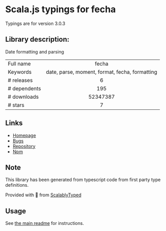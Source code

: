 
# Scala.js typings for fecha

Typings are for version 3.0.3

## Library description:
Date formatting and parsing

|                    |                 |
| ------------------ | :-------------: |
| Full name          | fecha |
| Keywords           | date, parse, moment, format, fecha, formatting |
| # releases         | 6 |
| # dependents       | 195 |
| # downloads        | 52347387 |
| # stars            | 7 |

## Links
- [Homepage](https://github.com/taylorhakes/fecha)
- [Bugs](https://github.com/taylorhakes/fecha/issues)
- [Repository](https://github.com/taylorhakes/fecha)
- [Npm](https://www.npmjs.com/package/fecha)
    


## Note
This library has been generated from typescript code from first party type definitions.

Provided with :purple_heart: from [ScalablyTyped](https://github.com/oyvindberg/ScalablyTyped)

## Usage
See [the main readme](../../readme.md) for instructions.


